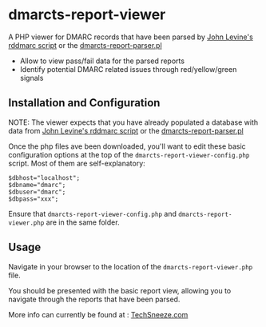 # dmarcts-report-viewer
A PHP viewer for DMARC records that have been parsed by [John Levine's rddmarc script](http://www.taugh.com/rddmarc/) or the [dmarcts-report-parser.pl](https://github.com/techsneeze/dmarcts-report-parser)
* Allow to view pass/fail data for the parsed reports
* Identify potential DMARC related issues through red/yellow/green signals

## Installation and Configuration

NOTE: The viewer expects that you have already populated a database with data from [John Levine's rddmarc script](http://www.taugh.com/rddmarc/) or the [dmarcts-report-parser.pl](https://github.com/techsneeze/dmarcts-report-parser)

Once the php files ave been downloaded, you'll want to edit these basic configuration options at the top of the `dmarcts-report-viewer-config.php` script.  Most of them are self-explanatory:

```
$dbhost="localhost";
$dbname="dmarc";
$dbuser="dmarc";
$dbpass="xxx";
```

Ensure that `dmarcts-report-viewer-config.php` and `dmarcts-report-viewer.php` are in the same folder.
## Usage

Navigate in your browser to the location of the `dmarcts-report-viewer.php` file.  

You should be presented with the basic report view, allowing you to navigate through the reports that have been parsed.

More info can currently be found at : [TechSneeze.com](http://www.techsneeze.com/dmarc-report/)
